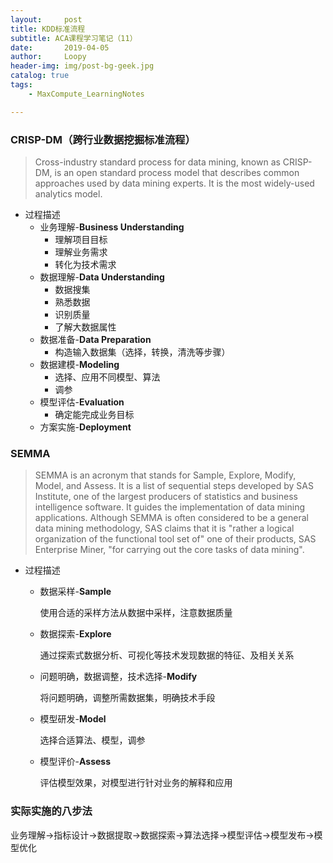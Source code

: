 ```yaml
---
layout:     post
title: KDD标准流程 
subtitle: ACA课程学习笔记（11）
date:       2019-04-05
author:     Loopy
header-img: img/post-bg-geek.jpg
catalog: true
tags:
    - MaxCompute_LearningNotes

---
```


### CRISP-DM（跨行业数据挖掘标准流程）
> Cross-industry standard process for data mining, known as CRISP-DM, is an open standard process model that describes common approaches used by data mining experts. It is the most widely-used analytics model.

 - 过程描述
    - 业务理解-**Business Understanding**
      - 理解项目目标
      - 理解业务需求
      - 转化为技术需求
    - 数据理解-**Data Understanding**
      - 数据搜集
      - 熟悉数据
      - 识别质量
      - 了解大数据属性
    - 数据准备-**Data Preparation**
      - 构造输入数据集（选择，转换，清洗等步骤）
    - 数据建模-**Modeling**
      - 选择、应用不同模型、算法
      - 调参
    - 模型评估-**Evaluation**
      - 确定能完成业务目标
    - 方案实施-**Deployment**

### SEMMA
> SEMMA is an acronym that stands for Sample, Explore, Modify, Model, and Assess. It is a list of sequential steps developed by SAS Institute, one of the largest producers of statistics and business intelligence software. It guides the implementation of data mining applications. Although SEMMA is often considered to be a general data mining methodology, SAS claims that it is "rather a logical organization of the functional tool set of" one of their products, SAS Enterprise Miner, "for carrying out the core tasks of data mining".
 - 过程描述
   - 数据采样-**Sample**
    
        使用合适的采样方法从数据中采样，注意数据质量
   - 数据探索-**Explore**

        通过探索式数据分析、可视化等技术发现数据的特征、及相关关系
   - 问题明确，数据调整，技术选择-**Modify**

        将问题明确，调整所需数据集，明确技术手段
   - 模型研发-**Model**

        选择合适算法、模型，调参
   - 模型评价-**Assess**

        评估模型效果，对模型进行针对业务的解释和应用

### 实际实施的八步法
业务理解->指标设计->数据提取->数据探索->算法选择->模型评估->模型发布->模型优化